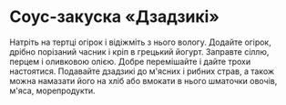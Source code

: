 # Соус-закуска «Дзадзикі»

Натріть на тертці огірок і відіжміть з нього вологу. 
Додайте огірок, дрібно порізаний часник і кріп в грецький йогурт. 
Заправте сіллю, перцем і оливковою олією. Добре перемішайте і дайте трохи настоятися. 
Подавайте дзадзикі до м'ясних і рибних страв, а також можна намазати його на хліб або вмокати в нього шматочки овочів, м'яса, морепродукти.
